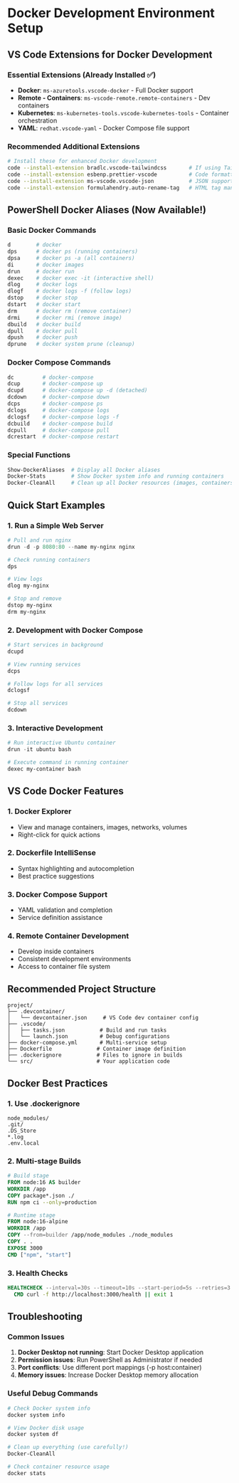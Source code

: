# Docker Development Environment Setup

## VS Code Extensions for Docker Development

### Essential Extensions (Already Installed ✅)
- **Docker**: `ms-azuretools.vscode-docker` - Full Docker support
- **Remote - Containers**: `ms-vscode-remote.remote-containers` - Dev containers
- **Kubernetes**: `ms-kubernetes-tools.vscode-kubernetes-tools` - Container orchestration
- **YAML**: `redhat.vscode-yaml` - Docker Compose file support

### Recommended Additional Extensions
```bash
# Install these for enhanced Docker development
code --install-extension bradlc.vscode-tailwindcss       # If using Tailwind in containers
code --install-extension esbenp.prettier-vscode          # Code formatting
code --install-extension ms-vscode.vscode-json           # JSON support
code --install-extension formulahendry.auto-rename-tag   # HTML tag management
```

## PowerShell Docker Aliases (Now Available!)

### Basic Docker Commands
```powershell
d        # docker
dps      # docker ps (running containers)
dpsa     # docker ps -a (all containers)
di       # docker images
drun     # docker run
dexec    # docker exec -it (interactive shell)
dlog     # docker logs
dlogf    # docker logs -f (follow logs)
dstop    # docker stop
dstart   # docker start
drm      # docker rm (remove container)
drmi     # docker rmi (remove image)
dbuild   # docker build
dpull    # docker pull
dpush    # docker push
dprune   # docker system prune (cleanup)
```

### Docker Compose Commands
```powershell
dc         # docker-compose
dcup       # docker-compose up
dcupd      # docker-compose up -d (detached)
dcdown     # docker-compose down
dcps       # docker-compose ps
dclogs     # docker-compose logs
dclogsf    # docker-compose logs -f
dcbuild    # docker-compose build
dcpull     # docker-compose pull
dcrestart  # docker-compose restart
```

### Special Functions
```powershell
Show-DockerAliases  # Display all Docker aliases
Docker-Stats        # Show Docker system info and running containers
Docker-CleanAll     # Clean up all Docker resources (images, containers, volumes)
```

## Quick Start Examples

### 1. Run a Simple Web Server
```powershell
# Pull and run nginx
drun -d -p 8080:80 --name my-nginx nginx

# Check running containers
dps

# View logs
dlog my-nginx

# Stop and remove
dstop my-nginx
drm my-nginx
```

### 2. Development with Docker Compose
```powershell
# Start services in background
dcupd

# View running services
dcps

# Follow logs for all services
dclogsf

# Stop all services
dcdown
```

### 3. Interactive Development
```powershell
# Run interactive Ubuntu container
drun -it ubuntu bash

# Execute command in running container
dexec my-container bash
```

## VS Code Docker Features

### 1. **Docker Explorer**
- View and manage containers, images, networks, volumes
- Right-click for quick actions

### 2. **Dockerfile IntelliSense**
- Syntax highlighting and autocompletion
- Best practice suggestions

### 3. **Docker Compose Support**
- YAML validation and completion
- Service definition assistance

### 4. **Remote Container Development**
- Develop inside containers
- Consistent development environments
- Access to container file system

## Recommended Project Structure

```
project/
├── .devcontainer/
│   └── devcontainer.json     # VS Code dev container config
├── .vscode/
│   ├── tasks.json           # Build and run tasks
│   └── launch.json          # Debug configurations
├── docker-compose.yml       # Multi-service setup
├── Dockerfile              # Container image definition
├── .dockerignore           # Files to ignore in builds
└── src/                    # Your application code
```

## Docker Best Practices

### 1. **Use .dockerignore**
```
node_modules/
.git/
.DS_Store
*.log
.env.local
```

### 2. **Multi-stage Builds**
```dockerfile
# Build stage
FROM node:16 AS builder
WORKDIR /app
COPY package*.json ./
RUN npm ci --only=production

# Runtime stage
FROM node:16-alpine
WORKDIR /app
COPY --from=builder /app/node_modules ./node_modules
COPY . .
EXPOSE 3000
CMD ["npm", "start"]
```

### 3. **Health Checks**
```dockerfile
HEALTHCHECK --interval=30s --timeout=10s --start-period=5s --retries=3 \
  CMD curl -f http://localhost:3000/health || exit 1
```

## Troubleshooting

### Common Issues
1. **Docker Desktop not running**: Start Docker Desktop application
2. **Permission issues**: Run PowerShell as Administrator if needed
3. **Port conflicts**: Use different port mappings (-p host:container)
4. **Memory issues**: Increase Docker Desktop memory allocation

### Useful Debug Commands
```powershell
# Check Docker system info
docker system info

# View Docker disk usage
docker system df

# Clean up everything (use carefully!)
Docker-CleanAll

# Check container resource usage
docker stats
```

